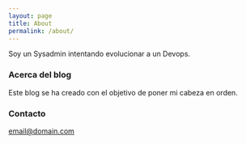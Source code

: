 ```yaml
---
layout: page
title: About
permalink: /about/
---
```


Soy un Sysadmin intentando evolucionar a un Devops.

### Acerca del blog

Este blog se ha creado con el objetivo de poner mi cabeza en orden.

### Contacto

[email@domain.com](mailto:fjxgraciano@gmail.com)
